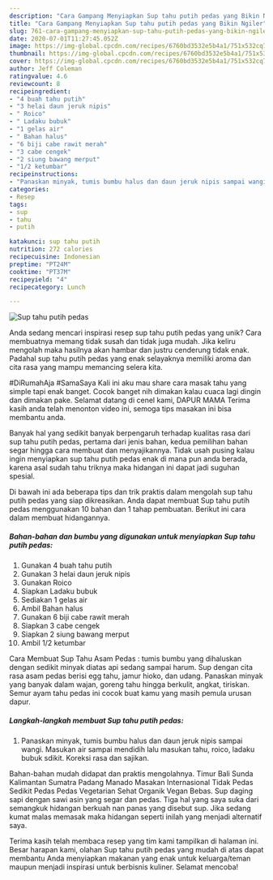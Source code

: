```yaml
---
description: "Cara Gampang Menyiapkan Sup tahu putih pedas yang Bikin Ngiler"
title: "Cara Gampang Menyiapkan Sup tahu putih pedas yang Bikin Ngiler"
slug: 761-cara-gampang-menyiapkan-sup-tahu-putih-pedas-yang-bikin-ngiler
date: 2020-07-01T11:27:45.052Z
image: https://img-global.cpcdn.com/recipes/6760bd3532e5b4a1/751x532cq70/sup-tahu-putih-pedas-foto-resep-utama.jpg
thumbnail: https://img-global.cpcdn.com/recipes/6760bd3532e5b4a1/751x532cq70/sup-tahu-putih-pedas-foto-resep-utama.jpg
cover: https://img-global.cpcdn.com/recipes/6760bd3532e5b4a1/751x532cq70/sup-tahu-putih-pedas-foto-resep-utama.jpg
author: Jeff Coleman
ratingvalue: 4.6
reviewcount: 8
recipeingredient:
- "4 buah tahu putih"
- "3 helai daun jeruk nipis"
- " Roico"
- " Ladaku bubuk"
- "1 gelas air"
- " Bahan halus"
- "6 biji cabe rawit merah"
- "3 cabe cengek"
- "2 siung bawang merput"
- "1/2 ketumbar"
recipeinstructions:
- "Panaskan minyak, tumis bumbu halus dan daun jeruk nipis sampai wangi. Masukan air sampai mendidih lalu masukan tahu, roico, ladaku bubuk sdikit. Koreksi rasa dan sajikan."
categories:
- Resep
tags:
- sup
- tahu
- putih

katakunci: sup tahu putih 
nutrition: 272 calories
recipecuisine: Indonesian
preptime: "PT24M"
cooktime: "PT37M"
recipeyield: "4"
recipecategory: Lunch

---
```



![Sup tahu putih pedas](https://img-global.cpcdn.com/recipes/6760bd3532e5b4a1/751x532cq70/sup-tahu-putih-pedas-foto-resep-utama.jpg)

Anda sedang mencari inspirasi resep sup tahu putih pedas yang unik? Cara membuatnya memang tidak susah dan tidak juga mudah. Jika keliru mengolah maka hasilnya akan hambar dan justru cenderung tidak enak. Padahal sup tahu putih pedas yang enak selayaknya memiliki aroma dan cita rasa yang mampu memancing selera kita.

#DiRumahAja #SamaSaya Kali ini aku mau share cara masak tahu yang simple tapi enak banget. Cocok banget nih dimakan kalau cuaca lagi dingin dan dimakan pake. Selamat datang di cenel kami, DAPUR MAMA Terima kasih anda telah menonton video ini, semoga tips masakan ini bisa membantu anda.

Banyak hal yang sedikit banyak berpengaruh terhadap kualitas rasa dari sup tahu putih pedas, pertama dari jenis bahan, kedua pemilihan bahan segar hingga cara membuat dan menyajikannya. Tidak usah pusing kalau ingin menyiapkan sup tahu putih pedas enak di mana pun anda berada, karena asal sudah tahu triknya maka hidangan ini dapat jadi suguhan spesial.


Di bawah ini ada beberapa tips dan trik praktis dalam mengolah sup tahu putih pedas yang siap dikreasikan. Anda dapat membuat Sup tahu putih pedas menggunakan 10 bahan dan 1 tahap pembuatan. Berikut ini cara dalam membuat hidangannya.

<!--inarticleads1-->

##### Bahan-bahan dan bumbu yang digunakan untuk menyiapkan Sup tahu putih pedas:

1. Gunakan 4 buah tahu putih
1. Gunakan 3 helai daun jeruk nipis
1. Gunakan  Roico
1. Siapkan  Ladaku bubuk
1. Sediakan 1 gelas air
1. Ambil  Bahan halus
1. Gunakan 6 biji cabe rawit merah
1. Siapkan 3 cabe cengek
1. Siapkan 2 siung bawang merput
1. Ambil 1/2 ketumbar


Cara Membuat Sup Tahu Asam Pedas : tumis bumbu yang dihaluskan dengan sedikit minyak diatas api sedang sampai harum. Sup dengan cita rasa asam pedas berisi egg tahu, jamur hioko, dan udang. Panaskan minyak yang banyak dalam wajan, goreng tahu hingga berkulit, angkat, tiriskan. Semur ayam tahu pedas ini cocok buat kamu yang masih pemula urusan dapur. 

<!--inarticleads2-->

##### Langkah-langkah membuat Sup tahu putih pedas:

1. Panaskan minyak, tumis bumbu halus dan daun jeruk nipis sampai wangi. Masukan air sampai mendidih lalu masukan tahu, roico, ladaku bubuk sdikit. Koreksi rasa dan sajikan.


Bahan-bahan mudah didapat dan praktis mengolahnya. Timur Bali Sunda Kalimantan Sumatra Padang Manado Masakan Internasional Tidak Pedas Sedikit Pedas Pedas Vegetarian Sehat Organik Vegan Bebas. Sup daging sapi dengan sawi asin yang segar dan pedas. Tiga hal yang saya suka dari semangkuk hidangan berkuah nan panas yang disebut sup. Jika sedang kumat malas memasak maka hidangan seperti inilah yang menjadi alternatif saya. 

Terima kasih telah membaca resep yang tim kami tampilkan di halaman ini. Besar harapan kami, olahan Sup tahu putih pedas yang mudah di atas dapat membantu Anda menyiapkan makanan yang enak untuk keluarga/teman maupun menjadi inspirasi untuk berbisnis kuliner. Selamat mencoba!
